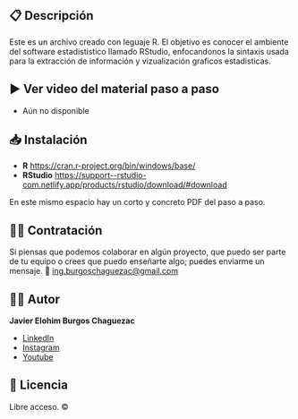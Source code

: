 ## 📋 Descripción
Este es un archivo creado con leguaje R.
El objetivo es conocer el ambiente del software estadististico llamado RStudio, enfocandonos la sintaxis usada para la extracción de información y vizualización graficos estadisticas. 

## ▶️ Ver video del material paso a paso 
- Aún no disponible

## 📥 Instalación 
- **R**        https://cran.r-project.org/bin/windows/base/
- **RStudio**  https://support--rstudio-com.netlify.app/products/rstudio/download/#download

En este mismo espacio hay un corto y concreto PDF del paso a paso.

## 🤝🏻 Contratación 
Si piensas que podemos colaborar en algún proyecto, que puedo ser parte de tu equipo o crees que puedo enseñarte algo; puedes enviarme un mensaje. 
📧  ing.burgoschaguezac@gmail.com

## ✍🏻 Autor
**Javier Elohim Burgos Chaguezac**

* [LinkedIn](https://www.linkedin.com/in/javierburgos-web/)
* [Instagram](https://www.instagram.com/ing.jburgos/)
* [Youtube](https://www.youtube.com/@ingjburgos888/featured)

## 📄 Licencia
Libre acceso. ©️

